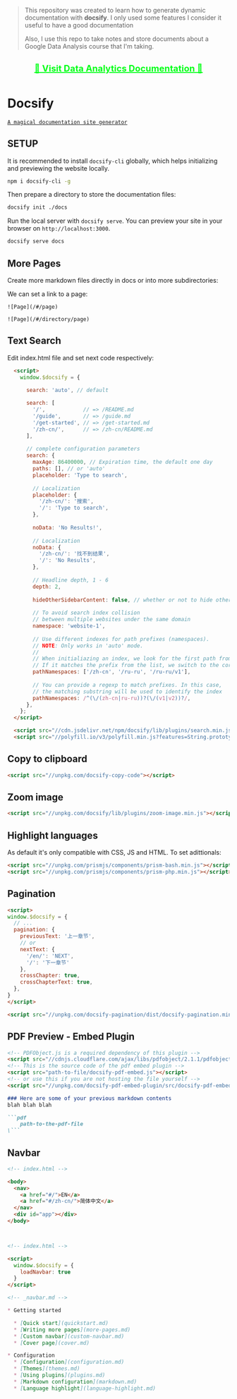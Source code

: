 
> This repository was created to learn how to generate dynamic documentation with **docsify**. I only used some features I consider it useful to have a good documentation
>
> Also, I use this repo to take notes and store documents about a Google Data Analysis course that I'm taking.



<p width="100%" style="text-align: center;  font-size: 20px;font-weight: bold;         margin-top: 30px;
        margin-bottom: 50px;"> 
    <a 
        style="    color: #00FF17;"
        href="https://leo-zubiri.github.io/Data-Analytics-Google/"
    > 
    🚀 Visit Data Analytics Documentation 🚀
    </a>
</p>

# Docsify

[`A magical documentation site generator`](https://docsify.js.org/#/quickstart)

## SETUP

It is recommended to install `docsify-cli` globally, which helps initializing and previewing the website locally.

```bash
npm i docsify-cli -g
```

Then prepare a directory to store the documentation files:

```bash
docsify init ./docs
```

Run the local server with `docsify serve`. You can preview your site in your browser on `http://localhost:3000`.

```bash
docsify serve docs
```

## More Pages

Create more markdown files directly in docs or into more subdirectories:

We can set a link to a page:

```
![Page](/#/page)

![Page](/#/directory/page)
```

## Text Search

Edit index.html file and set next code respectively:

```html
  <script>
    window.$docsify = {

      search: 'auto', // default
  
      search: [
        '/',            // => /README.md
        '/guide',       // => /guide.md
        '/get-started', // => /get-started.md
        '/zh-cn/',      // => /zh-cn/README.md
      ],
  
      // complete configuration parameters
      search: {
        maxAge: 86400000, // Expiration time, the default one day
        paths: [], // or 'auto'
        placeholder: 'Type to search',
  
        // Localization
        placeholder: {
          '/zh-cn/': '搜索',
          '/': 'Type to search',
        },
  
        noData: 'No Results!',
  
        // Localization
        noData: {
          '/zh-cn/': '找不到结果',
          '/': 'No Results',
        },
  
        // Headline depth, 1 - 6
        depth: 2,
  
        hideOtherSidebarContent: false, // whether or not to hide other sidebar content
  
        // To avoid search index collision
        // between multiple websites under the same domain
        namespace: 'website-1',
  
        // Use different indexes for path prefixes (namespaces).
        // NOTE: Only works in 'auto' mode.
        //
        // When initialiazing an index, we look for the first path from the sidebar.
        // If it matches the prefix from the list, we switch to the corresponding index.
        pathNamespaces: ['/zh-cn', '/ru-ru', '/ru-ru/v1'],
  
        // You can provide a regexp to match prefixes. In this case,
        // the matching substring will be used to identify the index
        pathNamespaces: /^(\/(zh-cn|ru-ru))?(\/(v1|v2))?/,
      },
    };
  </script>

  <script src="//cdn.jsdelivr.net/npm/docsify/lib/plugins/search.min.js"></script>
  <script src="//polyfill.io/v3/polyfill.min.js?features=String.prototype.normalize"></script>
```

## Copy to clipboard

```html
<script src="//unpkg.com/docsify-copy-code"></script>
```

## Zoom image

```html
<script src="//unpkg.com/docsify/lib/plugins/zoom-image.min.js"></script>
```

## Highlight languages 

As default it's only compatible with CSS, JS and HTML. To set adittionals:

```html
<script src="//unpkg.com/prismjs/components/prism-bash.min.js"></script>
<script src="//unpkg.com/prismjs/components/prism-php.min.js"></script>
```

## Pagination

```html
<script>
window.$docsify = {
  // ...
  pagination: {
    previousText: '上一章节',
    // or
    nextText: {
      '/en/': 'NEXT',
      '/': '下一章节'
    },
    crossChapter: true,
    crossChapterText: true,
  },
}
</script>

<script src="//unpkg.com/docsify-pagination/dist/docsify-pagination.min.js"></script>
```

## PDF Preview - Embed Plugin

```html
<!-- PDFObject.js is a required dependency of this plugin -->
<script src="//cdnjs.cloudflare.com/ajax/libs/pdfobject/2.1.1/pdfobject.min.js"></script> 
<!-- This is the source code of the pdf embed plugin -->
<script src="path-to-file/docsify-pdf-embed.js"></script>
<!-- or use this if you are not hosting the file yourself -->
<script src="//unpkg.com/docsify-pdf-embed-plugin/src/docsify-pdf-embed.js"></script>
```

```md
### Here are some of your previous markdown contents
blah blah blah

```pdf
	path-to-the-pdf-file
\```
```

## Navbar

```html
<!-- index.html -->

<body>
  <nav>
    <a href="#/">EN</a>
    <a href="#/zh-cn/">简体中文</a>
  </nav>
  <div id="app"></div>
</body>



<!-- index.html -->

<script>
  window.$docsify = {
    loadNavbar: true
  }
</script>
```

```md
<!-- _navbar.md -->

* Getting started

  * [Quick start](quickstart.md)
  * [Writing more pages](more-pages.md)
  * [Custom navbar](custom-navbar.md)
  * [Cover page](cover.md)

* Configuration
  * [Configuration](configuration.md)
  * [Themes](themes.md)
  * [Using plugins](plugins.md)
  * [Markdown configuration](markdown.md)
  * [Language highlight](language-highlight.md)
```